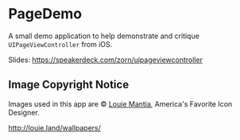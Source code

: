 # PageDemo

A small demo application to help demonstrate and critique `UIPageViewController` from iOS.

Slides: <https://speakerdeck.com/zorn/uipageviewcontroller>

## Image Copyright Notice

Images used in this app are © [Louie Mantia](http://louiemantia.com/), America's Favorite Icon Designer.

<http://louie.land/wallpapers/>
